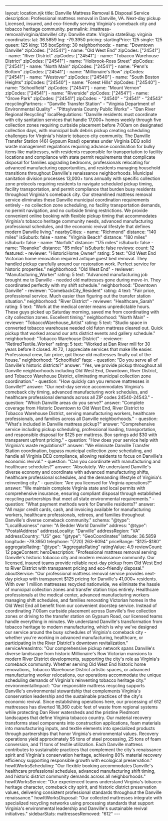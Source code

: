 ---
layout: location.njk
title: Danville Mattress Removal & Disposal Service
description: Professional mattress removal in Danville, VA. Next-day pickup Licensed, insured, and eco-friendly serving Virginia's comeback city and tobacco heritage community.
permalink: /mattress-removal/virginia/danville/
city: Danville state: Virginia stateSlug: virginia coordinates: lat: 36.5859 lng: -79.3950 pricing: startingPrice: 125 single: 125 queen: 125 king: 135 boxSpring: 30 neighborhoods: - name: "Downtown Danville" zipCodes: ["24541"] - name: "Old West End" zipCodes: ["24541"] - name: "River District" zipCodes: ["24541"] - name: "Tobacco Warehouse District" zipCodes: ["24541"] - name: "Holbrook-Ross Street" zipCodes: ["24541"] - name: "North Main" zipCodes: ["24541"] - name: "Penn's Bottom" zipCodes: ["24541"] - name: "Millionaire's Row" zipCodes: ["24541"] - name: "Westover" zipCodes: ["24540"] - name: "South Boston Heights" zipCodes: ["24540"] - name: "Forest Hills" zipCodes: ["24540"] - name: "Schoolfield" zipCodes: ["24541"] - name: "Mount Vernon" zipCodes: ["24541"] - name: "Riverside" zipCodes: ["24541"] - name: "Grove Park" zipCodes: ["24541"] zipCodes: - "24540" - "24541" - "24543" recyclingPartners: - "Danville Transfer Station" - "Virginia Department of Environmental Quality" - "Pittsylvania County Public Works" - "Dan River Regional Recycling" localRegulations: "Danville residents must coordinate with city sanitation services that handle 17,000+ homes weekly through five collection zones requiring curbside placement before 7:00am on designated collection days, with municipal bulk debris pickup creating scheduling challenges for Virginia's historic tobacco city community. The Danville Transfer Station (461 Gypsum Road) operates under Virginia DEQ solid waste management regulations requiring advance coordination for bulky items like mattresses, with residents responsible for transportation to facility locations and compliance with state permit requirements that complicate disposal for families upgrading bedrooms, professionals relocating for advanced manufacturing opportunities, and residents managing household transitions throughout Danville's renaissance neighborhoods. Municipal sanitation division processes 13,000+ tons annually with specific collection zone protocols requiring residents to navigate scheduled pickup timing, facility transportation, and permit compliance that burden busy residents throughout Virginia's comeback city. Our streamlined mattress removal service eliminates these Danville municipal coordination requirements entirely - no collection zone scheduling, no facility transportation demands, no permit navigation, and no curbside timing restrictions. We provide convenient online booking with flexible pickup timing that accommodates Virginia's tobacco heritage community needs, advanced manufacturing professional schedules, and the economic revival lifestyle that defines modern Danville living." nearbyCities: - name: "Richmond" distance: "140 miles" isSuburb: false - name: "Virginia Beach" distance: "180 miles" isSuburb: false - name: "Norfolk" distance: "175 miles" isSuburb: false - name: "Roanoke" distance: "85 miles" isSuburb: false reviews: count: 12 featured: - reviewer: "HistoricHome_Owner" rating: 5 text: "Old West End Victorian home renovation required antique guest bed removal. They handled pickup carefully around our restoration work. Perfect service for historic properties." neighborhood: "Old West End" - reviewer: "Manufacturing_Worker" rating: 5 text: "Advanced manufacturing job brought me to Danville - needed old mattresses gone during move-in. They coordinated perfectly with my shift schedule." neighborhood: "Downtown Danville" - reviewer: "ComebackCity_Resident" rating: 4 text: "Fair price, professional service. Much easier than figuring out the transfer station situation." neighborhood: "River District" - reviewer: "Healthcare_Sarah" rating: 5 text: "Work at the medical center means unpredictable hours. These guys picked up Saturday morning, saved me from coordinating with city collection zones. Excellent timing." neighborhood: "North Main" - reviewer: "TobaccoWarehouse_Artist" rating: 5 text: "Studio space in converted tobacco warehouse needed old futon mattress cleared out. Quick pickup that worked around our arts district events and gallery schedule." neighborhood: "Tobacco Warehouse District" - reviewer: "RetiredTextile_Worker" rating: 5 text: "Worked at Dan River mill for 30 years before it closed. At 72, I appreciate services that make life easier. Professional crew, fair price, got those old mattresses finally out of the house." neighborhood: "Schoolfield" faqs: - question: "Do you serve all of Danville's historic districts?" answer: "Yes, we provide pickup throughout all Danville neighborhoods including Old West End, Downtown, River District, and Tobacco Warehouse District, eliminating municipal collection zone coordination." - question: "How quickly can you remove mattresses in Danville?" answer: "Our next-day service accommodates Virginia's comeback city timing, advanced manufacturing work schedules, and healthcare professional demands across all ZIP codes 24540-24543." - question: "Which Danville areas do you serve?" answer: "Complete coverage from Historic Downtown to Old West End, River District to Tobacco Warehouse District, serving manufacturing workers, healthcare professionals, and families across all Danville neighborhoods." - question: "What's included in Danville mattress pickup?" answer: "Comprehensive service including pickup scheduling, professional loading, transportation, and responsible disposal for $125 per mattress. Box springs add $30 with transparent upfront pricing." - question: "How does your service help with Virginia's waste regulations?" answer: "We eliminate Danville Transfer Station coordination, bypass municipal collection zone scheduling, and handle all Virginia DEQ compliance, allowing residents to focus on Danville's economic revival." - question: "Can you coordinate with manufacturing and healthcare schedules?" answer: "Absolutely. We understand Danville's diverse economy and coordinate with advanced manufacturing shifts, healthcare professional schedules, and the demanding lifestyle of Virginia's reinventing city." - question: "Are you licensed for Virginia operations?" answer: "We maintain complete Virginia state and local permits with comprehensive insurance, ensuring compliant disposal through established recycling partnerships that meet all state environmental requirements." - question: "What payment methods work for Danville residents?" answer: "All major credit cards, cash, and invoicing available for manufacturing workers, healthcare professionals, retirees, and families throughout Danville's diverse comeback community." schema: "@type": "LocalBusiness" name: "A Bedder World Danville" address: "@type": "PostalAddress" addressLocality: "Danville" addressRegion: "VA" addressCountry: "US" geo: "@type": "GeoCoordinates" latitude: 36.5859 longitude: -79.3950 telephone: "(720) 263-6094" priceRange: "$125-$180" aggregateRating: "@type": "AggregateRating" ratingValue: 4.9 reviewCount: 12 pageContent: heroDescription: "Professional mattress removal serving Danville's historic tobacco city and modern renaissance community. Our licensed, insured teams provide reliable next-day pickup from Old West End to River District with transparent pricing and eco-friendly disposal." aboutService: "Our professional mattress removal service provides next-day pickup with transparent $125 pricing for Danville's 41,000+ residents. With over 1 million mattresses recycled nationwide, we eliminate the hassle of municipal collection zones and transfer station trips entirely. Healthcare professionals at the medical center, advanced manufacturing workers managing shift schedules, and families renovating Victorian homes in the Old West End all benefit from our convenient doorstep service. Instead of coordinating 7:00am curbside placement across Danville's five collection zones or driving to the transfer station on Gypsum Road, our licensed teams handle everything in minutes. We understand Danville's transformation from tobacco heritage to modern manufacturing, which is why we've designed our service around the busy schedules of Virginia's comeback city - whether you're working in advanced manufacturing, healthcare, or participating in the River District's downtown revitalization." serviceAreasIntro: "Our comprehensive pickup network spans Danville's diverse landscape from historic Millionaire's Row Victorian mansions to modern River District developments, supporting the city's role as Virginia's comeback community. Whether serving Old West End historic home renovations, Tobacco Warehouse District artistic spaces, or advanced manufacturing worker relocations, our operations accommodate the unique scheduling demands of Virginia's reinventing tobacco heritage city." environmentalImpact: "Our responsible mattress recycling supports Danville's environmental stewardship that complements Virginia's conservation leadership and the sustainable practices of the city's economic revival. Since establishing operations here, our processing of 612 mattresses has diverted 18,360 cubic feet of waste from regional systems while protecting Dan River watersheds and the pristine Piedmont landscapes that define Virginia tobacco country. Our material recovery transforms steel components into construction applications, foam materials into manufacturing inputs, and textile elements into specialized products through partnerships that honor Virginia's environmental values. Recovery operations yield approximately 55 tons of steel processing, 25 tons of foam conversion, and 11 tons of textile utilization. Each Danville mattress contributes to sustainable practices that complement the city's renaissance spirit and Virginia's conservation heritage, achieving 80% material recovery efficiency supporting responsible growth with ecological preservation." howItWorksScheduling: "Our flexible booking accommodates Danville's healthcare professional schedules, advanced manufacturing shift timing, and historic district community demands across all neighborhoods." howItWorksService: "Our experienced teams understand Virginia's tobacco heritage character, comeback city spirit, and historic district preservation values, delivering consistent professional standards throughout the Danville renaissance." howItWorksDisposal: "Our collected mattresses integrate with specialized recycling networks using processing standards that support Virginia's environmental leadership and Danville's sustainable revival initiatives." sidebarStats: mattressesRemoved: "612" ---